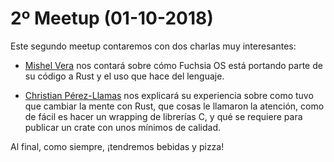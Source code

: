 # 2º Meetup (01-10-2018)

Este segundo meetup contaremos con dos charlas muy interesantes:

- [Mishel Vera](https://twitter.com/mishudark) nos contará sobre cómo Fuchsia OS está portando parte de su código a Rust y el uso que hace del lenguaje.

- [Christian Pérez-Llamas](https://twitter.com/chris_zen) nos explicará su experiencia sobre como tuvo que cambiar la mente con Rust, que cosas le llamaron la atención, como de fácil es hacer un wrapping de librerías C, y qué se requiere para publicar un crate con unos mínimos de calidad.

Al final, como siempre, ¡tendremos bebidas y pizza!
